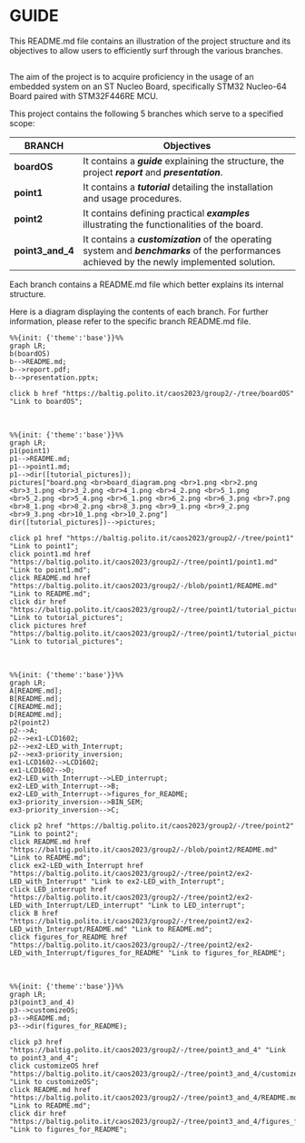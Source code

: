 # GUIDE

This README.md file contains an illustration of the project structure and its objectives to allow users to efficiently surf through the various branches.

## 

The aim of the project is to acquire proficiency in the usage of an embedded system on an ST Nucleo Board, specifically STM32 Nucleo-64 Board paired with STM32F446RE MCU.

This project contains the following 5 branches which serve to a specified scope:

| BRANCH    | Objectives |
| --------  | ---------- |
| **boardOS**    | It contains a ***guide*** explaining the structure, the project ***report*** and ***presentation***.  |
| **point1**     | It contains a ***tutorial*** detailing the installation and usage procedures.                         |
| **point2**     | It contains defining practical ***examples*** illustrating the functionalities of the board.          |
| **point3_and_4**     | It contains a ***customization*** of the operating system and ***benchmarks*** of the performances achieved by the newly implemented solution.                                                                                                    |
    
Each branch contains a README.md file which better explains its internal structure.

Here is a diagram displaying the contents of each branch. For further information, please refer to the specific branch README.md file.

[comment]: <> (change names or file format for files and add href!!)
[comment]: <> (orientation options: graph LR, graph TD)
[comment]: <> (color options: base, default)


```mermaid
%%{init: {'theme':'base'}}%%
graph LR;
b(boardOS)
b-->README.md;
b-->report.pdf;            
b-->presentation.pptx;

click b href "https://baltig.polito.it/caos2023/group2/-/tree/boardOS" "Link to boardOS";
```

&nbsp;

```mermaid
%%{init: {'theme':'base'}}%%
graph LR;
p1(point1)
p1-->README.md;
p1-->point1.md;
p1-->dir([tutorial_pictures]);
pictures["board.png <br>board_diagram.png <br>1.png <br>2.png <br>3_1.png <br>3_2.png <br>4_1.png <br>4_2.png <br>5_1.png <br>5_2.png <br>5_4.png <br>6_1.png <br>6_2.png <br>6_3.png <br>7.png <br>8_1.png <br>8_2.png <br>8_3.png <br>9_1.png <br>9_2.png <br>9_3.png <br>10_1.png <br>10_2.png"]
dir([tutorial_pictures])-->pictures;

click p1 href "https://baltig.polito.it/caos2023/group2/-/tree/point1" "Link to point1";
click point1.md href "https://baltig.polito.it/caos2023/group2/-/tree/point1/point1.md" "Link to point1.md";
click README.md href "https://baltig.polito.it/caos2023/group2/-/blob/point1/README.md" "Link to README.md";
click dir href "https://baltig.polito.it/caos2023/group2/-/tree/point1/tutorial_pictures" "Link to tutorial_pictures";
click pictures href "https://baltig.polito.it/caos2023/group2/-/tree/point1/tutorial_pictures" "Link to tutorial_pictures";
```

&nbsp;

```mermaid
%%{init: {'theme':'base'}}%%
graph LR;
A[README.md];
B[README.md];
C[README.md];
D[README.md];
p2(point2)
p2-->A;
p2-->ex1-LCD1602;
p2-->ex2-LED_with_Interrupt;
p2-->ex3-priority_inversion;
ex1-LCD1602-->LCD1602;
ex1-LCD1602-->D;
ex2-LED_with_Interrupt-->LED_interrupt;
ex2-LED_with_Interrupt-->B;
ex2-LED_with_Interrupt-->figures_for_README;
ex3-priority_inversion-->BIN_SEM;
ex3-priority_inversion-->C;

click p2 href "https://baltig.polito.it/caos2023/group2/-/tree/point2" "Link to point2";
click README.md href "https://baltig.polito.it/caos2023/group2/-/blob/point2/README.md" "Link to README.md";
click ex2-LED_with_Interrupt href "https://baltig.polito.it/caos2023/group2/-/tree/point2/ex2-LED_with_Interrupt" "Link to ex2-LED_with_Interrupt";
click LED_interrupt href "https://baltig.polito.it/caos2023/group2/-/tree/point2/ex2-LED_with_Interrupt/LED_interrupt" "Link to LED_interrupt";
click B href "https://baltig.polito.it/caos2023/group2/-/tree/point2/ex2-LED_with_Interrupt/README.md" "Link to README.md";
click figures_for_README href "https://baltig.polito.it/caos2023/group2/-/tree/point2/ex2-LED_with_Interrupt/figures_for_README" "Link to figures_for_README";
```

&nbsp;

```mermaid
%%{init: {'theme':'base'}}%%
graph LR;
p3(point3_and_4)
p3-->customizeOS;
p3-->README.md;
p3-->dir(figures_for_README);

click p3 href "https://baltig.polito.it/caos2023/group2/-/tree/point3_and_4" "Link to point3_and_4";
click customizeOS href "https://baltig.polito.it/caos2023/group2/-/tree/point3_and_4/customizeOS" "Link to customizeOS";
click README.md href "https://baltig.polito.it/caos2023/group2/-/tree/point3_and_4/README.md" "Link to README.md";
click dir href "https://baltig.polito.it/caos2023/group2/-/tree/point3_and_4/figures_for_README" "Link to figures_for_README";
```

&nbsp;

